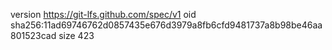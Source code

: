 version https://git-lfs.github.com/spec/v1
oid sha256:11ad69746762d0857435e676d3979a8fb6cfd9481737a8b98be46aa801523cad
size 423
